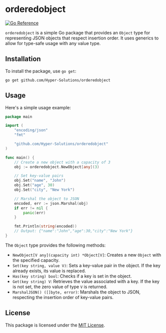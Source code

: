 # orderedobject

[![Go Reference](https://pkg.go.dev/badge/github.com/Hyper-Solutions/orderedobject.svg)](https://pkg.go.dev/github.com/Hyper-Solutions/orderedobject)

`orderedobject` is a simple Go package that provides an `Object` type for representing JSON objects that respect insertion order. It uses generics to allow for type-safe usage with any value type.

## Installation

To install the package, use `go get`:

```shell
go get github.com/Hyper-Solutions/orderedobject
```

## Usage

Here's a simple usage example:

```go
package main

import (
    "encoding/json"
    "fmt"

    "github.com/Hyper-Solutions/orderedobject"
)

func main() {
    // Create a new object with a capacity of 3
    obj := orderedobject.NewObject[any](3)

    // Set key-value pairs
    obj.Set("name", "John")
    obj.Set("age", 30)
    obj.Set("city", "New York")

    // Marshal the object to JSON
    encoded, err := json.Marshal(obj)
    if err != nil {
        panic(err)
    }

    fmt.Println(string(encoded))
    // Output: {"name":"John","age":30,"city":"New York"}
}
```

The `Object` type provides the following methods:

- `NewObject[V any](capacity int) *Object[V]`: Creates a new `Object` with the specified capacity.
- `Set(key string, value V)`: Sets a key-value pair in the object. If the key already exists, its value is replaced.
- `Has(key string) bool`: Checks if a key is set in the object.
- `Get(key string) V`: Retrieves the value associated with a key. If the key is not set, the zero value of type `V` is returned.
- `MarshalJSON() ([]byte, error)`: Marshals the object to JSON, respecting the insertion order of key-value pairs.

## License

This package is licensed under the [MIT License](LICENSE).